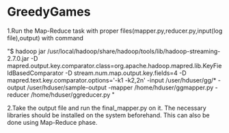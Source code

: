 # GreedyGames

1.Run the Map-Reduce task with proper files(mapper.py,reducer.py,input(log file),output) with command

"$ hadoop  jar /usr/local/hadoop/share/hadoop/tools/lib/hadoop-streaming-2.7.0.jar -D mapred.output.key.comparator.class=org.apache.hadoop.mapred.lib.KeyFieldBasedComparator -D stream.num.map.output.key.fields=4 -D mapred.text.key.comparator.options='-k1 -k2,2n' -input /user/hduser/gg/* -output /user/hduser/sample-output -mapper /home/hduser/ggmapper.py -reducer /home/hduser/ggreducer.py
"

2.Take the output file and run the final_mapper.py on it. The necessary libraries should be installed on the system beforehand. This can also be done using Map-Reduce phase. 
